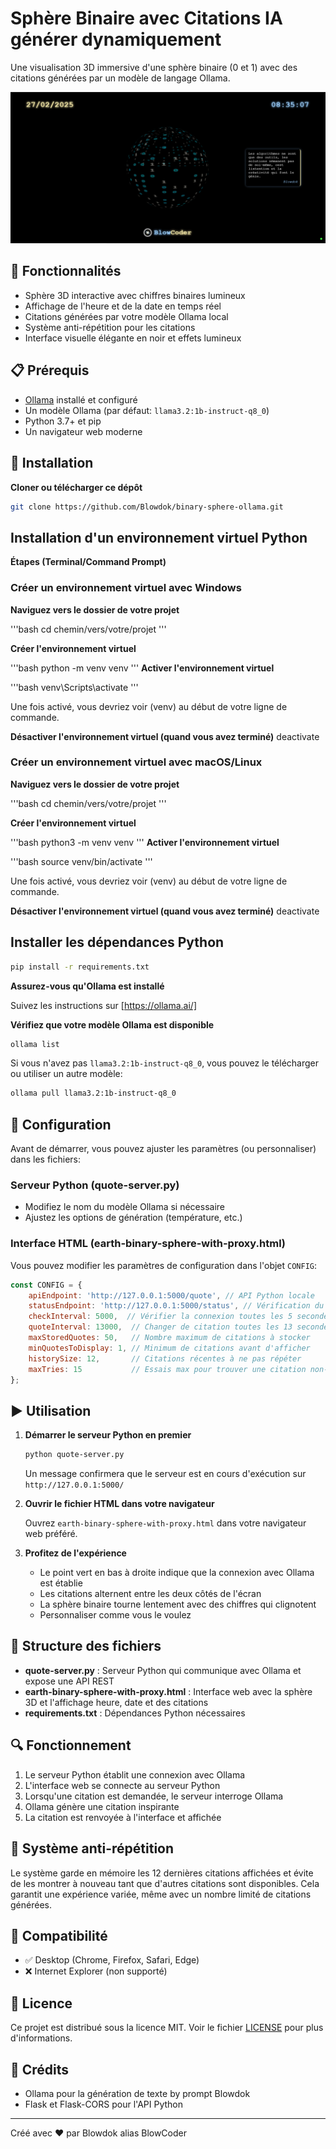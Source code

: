 # Sphère Binaire avec Citations IA générer dynamiquement

Une visualisation 3D immersive d'une sphère binaire (0 et 1) avec des citations générées par un modèle de langage Ollama.

![Capture d'écran de la Sphère Binaire](images/sphere-3d-ollama.png)

## 🌟 Fonctionnalités

- Sphère 3D interactive avec chiffres binaires lumineux
- Affichage de l'heure et de la date en temps réel
- Citations générées par votre modèle Ollama local
- Système anti-répétition pour les citations
- Interface visuelle élégante en noir et effets lumineux

## 📋 Prérequis

- [Ollama](https://ollama.ai/) installé et configuré
- Un modèle Ollama (par défaut: `llama3.2:1b-instruct-q8_0`)
- Python 3.7+ et pip
- Un navigateur web moderne

## 🚀 Installation

   **Cloner ou télécharger ce dépôt**

   ```bash
   git clone https://github.com/Blowdok/binary-sphere-ollama.git
   ```
   
## Installation d'un environnement virtuel Python

   **Étapes (Terminal/Command Prompt)**

### Créer un environnement virtuel avec Windows

**Naviguez vers le dossier de votre projet**

   '''bash
   cd chemin/vers/votre/projet
   '''

**Créer l'environnement virtuel**

   '''bash
   python -m venv venv
   '''
**Activer l'environnement virtuel**

   '''bash
   venv\Scripts\activate
   '''

Une fois activé, vous devriez voir (venv) au début de votre ligne de commande.

**Désactiver l'environnement virtuel (quand vous avez terminé)**
deactivate


### Créer un environnement virtuel avec macOS/Linux

**Naviguez vers le dossier de votre projet**

   '''bash
   cd chemin/vers/votre/projet
   '''

**Créer l'environnement virtuel**

   '''bash
   python3 -m venv venv
   '''
**Activer l'environnement virtuel**

   '''bash
   source venv/bin/activate
   '''

Une fois activé, vous devriez voir (venv) au début de votre ligne de commande.

**Désactiver l'environnement virtuel (quand vous avez terminé)**
deactivate


## Installer les dépendances Python

   ```bash
   pip install -r requirements.txt
   ```

**Assurez-vous qu'Ollama est installé**
   
   Suivez les instructions sur [https://ollama.ai/]

**Vérifiez que votre modèle Ollama est disponible**

   ```bash
   ollama list
   ```
   
   Si vous n'avez pas `llama3.2:1b-instruct-q8_0`, vous pouvez le télécharger ou utiliser un autre modèle:
   
   ```bash
   ollama pull llama3.2:1b-instruct-q8_0
   ```

## 🔧 Configuration

Avant de démarrer, vous pouvez ajuster les paramètres (ou personnaliser) dans les fichiers:

### Serveur Python (quote-server.py)

- Modifiez le nom du modèle Ollama si nécessaire
- Ajustez les options de génération (température, etc.)

### Interface HTML (earth-binary-sphere-with-proxy.html)

Vous pouvez modifier les paramètres de configuration dans l'objet `CONFIG`:

```javascript
const CONFIG = {
    apiEndpoint: 'http://127.0.0.1:5000/quote', // API Python locale
    statusEndpoint: 'http://127.0.0.1:5000/status', // Vérification du statut
    checkInterval: 5000,  // Vérifier la connexion toutes les 5 secondes
    quoteInterval: 13000,  // Changer de citation toutes les 13 secondes
    maxStoredQuotes: 50,   // Nombre maximum de citations à stocker
    minQuotesToDisplay: 1, // Minimum de citations avant d'afficher
    historySize: 12,       // Citations récentes à ne pas répéter
    maxTries: 15           // Essais max pour trouver une citation non-répétée
};
```

## ▶️ Utilisation

1. **Démarrer le serveur Python en premier**

   ```bash
   python quote-server.py
   ```

   Un message confirmera que le serveur est en cours d'exécution sur `http://127.0.0.1:5000/`

2. **Ouvrir le fichier HTML dans votre navigateur**

   Ouvrez `earth-binary-sphere-with-proxy.html` dans votre navigateur web préféré.

3. **Profitez de l'expérience**

   - Le point vert en bas à droite indique que la connexion avec Ollama est établie
   - Les citations alternent entre les deux côtés de l'écran
   - La sphère binaire tourne lentement avec des chiffres qui clignotent
   - Personnaliser comme vous le voulez

## 📁 Structure des fichiers

- **quote-server.py** : Serveur Python qui communique avec Ollama et expose une API REST
- **earth-binary-sphere-with-proxy.html** : Interface web avec la sphère 3D et l'affichage heure, date et des citations
- **requirements.txt** : Dépendances Python nécessaires

## 🔍 Fonctionnement

1. Le serveur Python établit une connexion avec Ollama
2. L'interface web se connecte au serveur Python
3. Lorsqu'une citation est demandée, le serveur interroge Ollama
4. Ollama génère une citation inspirante
5. La citation est renvoyée à l'interface et affichée

## 🔄 Système anti-répétition

Le système garde en mémoire les 12 dernières citations affichées et évite de les montrer à nouveau tant que d'autres citations sont disponibles. Cela garantit une expérience variée, même avec un nombre limité de citations générées.

## 📱 Compatibilité

- ✅ Desktop (Chrome, Firefox, Safari, Edge)
- ❌ Internet Explorer (non supporté)

## 📝 Licence

Ce projet est distribué sous la licence MIT. Voir le fichier [LICENSE](LICENSE) pour plus d'informations.

## 🙏 Crédits

- Ollama pour la génération de texte by prompt Blowdok
- Flask et Flask-CORS pour l'API Python

---

Créé avec ❤️ par Blowdok alias BlowCoder 
